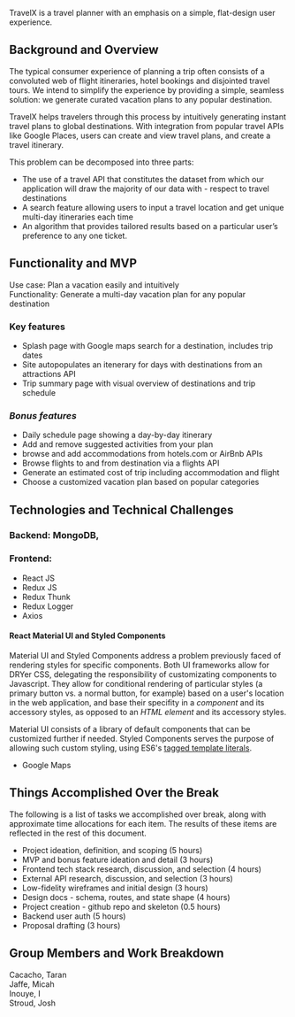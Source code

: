 TravelX is a travel planner with an emphasis on a simple, flat-design user experience.

## Background and Overview
The typical consumer experience of planning a trip often consists of a convoluted web of flight itineraries, hotel bookings
and disjointed travel tours. We intend to simplify the experience by providing a simple, seamless solution: we generate
curated vacation plans to any popular destination.

TravelX helps travelers through this process by intuitively generating instant travel plans to global destinations. With
integration from popular travel APIs like Google Places, users can create and view travel plans, and create a travel
itinerary. 

This problem can be decomposed into three parts:
- The use of a travel API that constitutes the dataset from which our application will draw the majority of our data with - respect to travel destinations
- A search feature allowing users to input a travel location and get unique multi-day itineraries each time
- An algorithm that provides tailored results based on a particular user’s preference to any one ticket.

## Functionality and MVP
Use case: Plan a vacation easily and intuitively
<br> Functionality: Generate a multi-day vacation plan for any popular destination

### Key features
- Splash page with Google maps search for a destination, includes trip dates
- Site autopopulates an itenerary for days with destinations from an attractions API
- Trip summary page with visual overview of destinations and trip schedule

### *Bonus features*
- Daily schedule page showing a day-by-day itinerary
- Add and remove suggested activities from your plan
- browse and add accommodations from hotels.com or AirBnb APIs
- Browse flights to and from destination via a flights API
- Generate an estimated cost of trip including accommodation and flight
- Choose a customized vacation plan based on popular categories

## Technologies and Technical Challenges
### Backend: MongoDB, 
### Frontend:
- React JS
- Redux JS
- Redux Thunk
- Redux Logger
- Axios
#### React Material UI and Styled Components
Material UI and Styled Components address a problem previously faced of rendering styles for specific components. Both UI frameworks allow for DRYer CSS, delegating the responsibility of customizating components to Javascript. They allow for conditional rendering of particular styles (a primary button vs. a normal button, for example) based on a user's location in the web application, and base their specifity in a _component_ and its accessory styles, as opposed to an _HTML element_ and its accessory styles.

Material UI consists of a library of default components that can be customized further if needed. Styled Components serves the purpose of allowing such custom styling, using ES6's [tagged template literals](https://developer.mozilla.org/en-US/docs/Web/JavaScript/Reference/Template_literals#Tagged_templates).
- Google Maps


## Things Accomplished Over the Break
The following is a list of tasks we accomplished over break, along with approximate time allocations for each item. The
results of these items are reflected in the rest of this document.

- Project ideation, definition, and scoping (5 hours)
- MVP and bonus feature ideation and detail (3 hours)
- Frontend tech stack research, discussion, and selection (4 hours)
- External API research, discussion, and selection (3 hours)
- Low-fidelity wireframes and initial design (3 hours)
- Design docs - schema, routes, and state shape (4 hours)
- Project creation - github repo and skeleton (0.5 hours)
- Backend user auth (5 hours)
- Proposal drafting (3 hours)

## Group Members and Work Breakdown
Cacacho, Taran
<br> Jaffe, Micah
<br> Inouye, I
<br> Stroud, Josh
